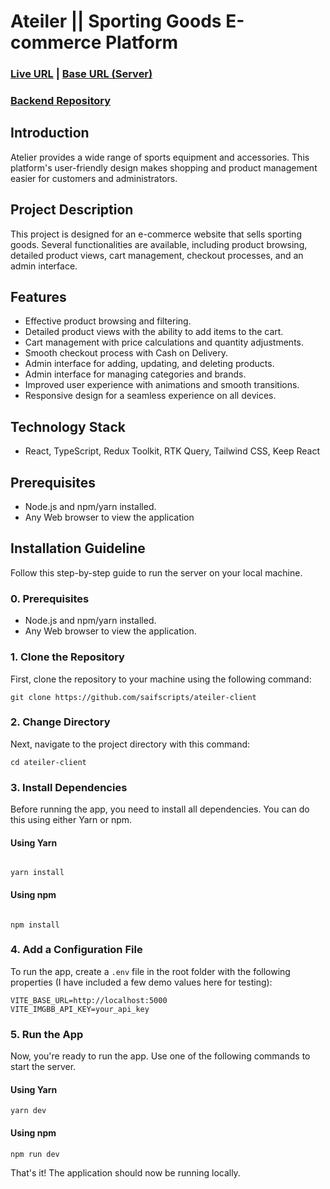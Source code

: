 # Ateiler || Sporting Goods E-commerce Platform

### [Live URL](https://ateiler-alpha.vercel.app) | [Base URL (Server)](https://ateiler-server.vercel.app)

### [Backend Repository](https://github.com/saifscripts/ateiler-server)

## Introduction

Atelier provides a wide range of sports equipment and accessories. This platform's user-friendly design makes shopping and product management easier for customers and administrators.

## Project Description

This project is designed for an e-commerce website that sells sporting goods. Several functionalities are available, including product browsing, detailed product views, cart management, checkout processes, and an admin interface.

## Features

- Effective product browsing and filtering.
- Detailed product views with the ability to add items to the cart.
- Cart management with price calculations and quantity adjustments.
- Smooth checkout process with Cash on Delivery.
- Admin interface for adding, updating, and deleting products.
- Admin interface for managing categories and brands.
- Improved user experience with animations and smooth transitions.
- Responsive design for a seamless experience on all devices.

## Technology Stack

- React, TypeScript, Redux Toolkit, RTK Query, Tailwind CSS, Keep React

## Prerequisites

- Node.js and npm/yarn installed.
- Any Web browser to view the application

## Installation Guideline

Follow this step-by-step guide to run the server on your local machine.

### 0. Prerequisites

- Node.js and npm/yarn installed.
- Any Web browser to view the application.

### 1. Clone the Repository

First, clone the repository to your machine using the following command:

```
git clone https://github.com/saifscripts/ateiler-client
```

### 2. Change Directory

Next, navigate to the project directory with this command:

```
cd ateiler-client
```

### 3. Install Dependencies

Before running the app, you need to install all dependencies. You can do this using either Yarn or npm.

#### Using Yarn

```

yarn install

```

#### Using npm

```

npm install

```

### 4. Add a Configuration File

To run the app, create a `.env` file in the root folder with the following properties (I have included a few demo values here for testing):

```
VITE_BASE_URL=http://localhost:5000
VITE_IMGBB_API_KEY=your_api_key
```

### 5. Run the App

Now, you're ready to run the app. Use one of the following commands to start the server.

#### Using Yarn

```
yarn dev
```

#### Using npm

```
npm run dev
```

That's it! The application should now be running locally.

